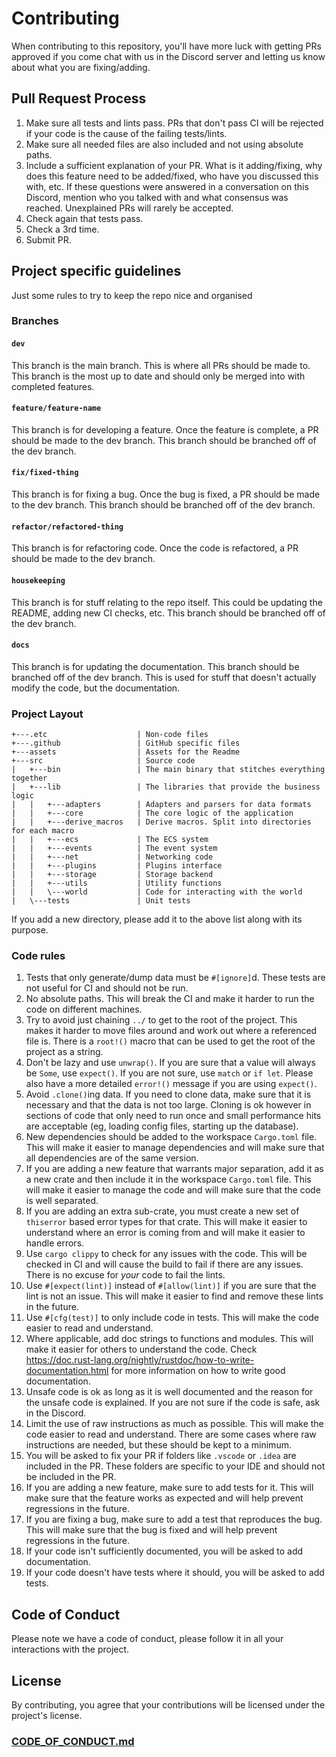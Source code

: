 # Contributing

When contributing to this repository, you'll have more luck with getting PRs approved if you come chat with us in the
Discord server and letting us know about what you are fixing/adding.

## Pull Request Process

1. Make sure all tests and lints pass. PRs that don't pass CI will be rejected if your code is the cause of the failing
tests/lints.
2. Make sure all needed files are also included and not using absolute paths.
3. Include a sufficient explanation of your PR. What is it adding/fixing, why does this feature need to be added/fixed,
who have you discussed this with, etc. If these questions were answered in a conversation on this Discord, mention who
you talked with and what consensus was reached. Unexplained PRs will rarely be accepted.
4. Check again that tests pass.
5. Check a 3rd time.
6. Submit PR.

## Project specific guidelines
Just some rules to try to keep the repo nice and organised
### Branches
#### `dev`
This branch is the main branch. This is where all PRs should be made to. This branch is the most up to
date and should only be merged into with completed features.
#### `feature/feature-name`
This branch is for developing a feature. Once the feature is complete, a PR should be
made to the dev branch. This branch should be branched off of the dev branch.
#### `fix/fixed-thing`
This branch is for fixing a bug. Once the bug is fixed, a PR should be made to the dev
branch. This branch should be branched off of the dev branch.
#### `refactor/refactored-thing`
This branch is for refactoring code. Once the code is refactored, a PR should be made to the dev branch.
#### `housekeeping`
This branch is for stuff relating to the repo itself. This could be updating the README, adding
new CI checks, etc. This branch should be branched off of the dev branch.
#### `docs`
This branch is for updating the documentation. This branch should be branched off of the dev branch.
This is used for stuff that doesn't actually modify the code, but the documentation.

### Project Layout
```text
+---.etc                    | Non-code files
+---.github                 | GitHub specific files
+---assets                  | Assets for the Readme
+---src                     | Source code
|   +---bin                 | The main binary that stitches everything together
|   +---lib                 | The libraries that provide the business logic
|   |   +---adapters        | Adapters and parsers for data formats
|   |   +---core            | The core logic of the application
|   |   +---derive_macros   | Derive macros. Split into directories for each macro
|   |   +---ecs             | The ECS system
|   |   +---events          | The event system
|   |   +---net             | Networking code
|   |   +---plugins         | Plugins interface
|   |   +---storage         | Storage backend
|   |   +---utils           | Utility functions
|   |   \---world           | Code for interacting with the world
|   \---tests               | Unit tests
```
If you add a new directory, please add it to the above list along with its purpose.

### Code rules
1. Tests that only generate/dump data must be `#[ignore]`d. These tests are not useful for CI and should not be run.
2. No absolute paths. This will break the CI and make it harder to run the code on different machines.
3. Try to avoid just chaining `../` to get to the root of the project. This makes it harder to move files around and work
out where a referenced file is. There is a `root!()` macro that can be used to get the root of the project as a string.
4. Don't be lazy and use `unwrap()`. If you are sure that a value will always be `Some`, use `expect()`. If you are not
sure, use `match` or `if let`. Please also have a more detailed `error!()` message if you are using `expect()`.
5. Avoid `.clone()`ing data. If you need to clone data, make sure that it is necessary and that the data is not too large.
Cloning is ok however in sections of code that only need to run once and small performance hits are acceptable (eg, loading
config files, starting up the database).
6. New dependencies should be added to the workspace `Cargo.toml` file. This will make it easier to manage dependencies
and will make sure that all dependencies are of the same version.
7. If you are adding a new feature that warrants major separation, add it as a new crate and then include it in the
workspace `Cargo.toml` file. This will make it easier to manage the code and will make sure that the code is well
separated.
8. If you are adding an extra sub-crate, you must create a new set of `thiserror` based error types for that crate. This
will make it easier to understand where an error is coming from and will make it easier to handle errors.
9. Use `cargo clippy` to check for any issues with the code. This will be checked in CI and will cause the build to fail
if there are any issues. There is no excuse for *your* code to fail the lints.
10. Use `#[expect(lint)]` instead of `#[allow(lint)]` if you are sure that the lint is not an issue. This will make it
easier to find and remove these lints in the future.
11. Use `#[cfg(test)]` to only include code in tests. This will make the code easier to read and understand.
12. Where applicable, add doc strings to functions and modules. This will make it easier for others to understand the code.
Check https://doc.rust-lang.org/nightly/rustdoc/how-to-write-documentation.html for more information on how to write good
documentation.
13. Unsafe code is ok as long as it is well documented and the reason for the unsafe code is explained. If you are not sure
if the code is safe, ask in the Discord.
14. Limit the use of raw instructions as much as possible. This will make the code easier to read and understand. There
are some cases where raw instructions are needed, but these should be kept to a minimum.
15. You will be asked to fix your PR if folders like `.vscode` or `.idea` are included in the PR. These folders are
specific to your IDE and should not be included in the PR.
16. If you are adding a new feature, make sure to add tests for it. This will make sure that the feature works as expected
and will help prevent regressions in the future.
17. If you are fixing a bug, make sure to add a test that reproduces the bug. This will make sure that the bug is fixed
and will help prevent regressions in the future.
18. If your code isn't sufficiently documented, you will be asked to add documentation.
19. If your code doesn't have tests where it should, you will be asked to add tests.

## Code of Conduct

Please note we have a code of conduct, please follow it in all your interactions with the project.

## License

By contributing, you agree that your contributions will be licensed under the project's license.

### [CODE_OF_CONDUCT.md](CODE_OF_CONDUCT.md)
